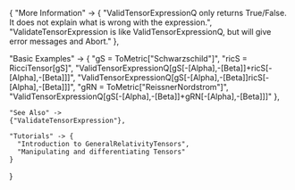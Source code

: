 {
  "More Information" -> {
      "ValidTensorExpressionQ only returns True/False. It does not explain what is wrong with the expression.",
      "ValidateTensorExpression is like ValidTensorExpressionQ, but will give error messages and Abort."
  },

  "Basic Examples" -> {
    "gS = ToMetric[\"Schwarzschild\"]",
    "ricS = RicciTensor[gS]",
    "ValidTensorExpressionQ[gS[-\[Alpha],-\[Beta]]+ricS[-\[Alpha],-\[Beta]]]",
    "ValidTensorExpressionQ[gS[-\[Alpha],-\[Beta]]ricS[-\[Alpha],-\[Beta]]]",
    "gRN = ToMetric[\"ReissnerNordstrom\"]",
    "ValidTensorExpressionQ[gS[-\[Alpha],-\[Beta]]+gRN[-\[Alpha],-\[Beta]]]"
    },

    "See Also" ->
    {"ValidateTensorExpression"},

    "Tutorials" -> {
      "Introduction to GeneralRelativityTensors",
      "Manipulating and differentiating Tensors"
    }

}
